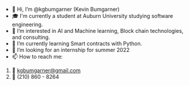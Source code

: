 - 👋 Hi, I’m @kgbumgarner (Kevin Bumgarner)
- 🎓 I'm currently a student at Auburn University studying software engineering.
- 👀 I’m interested in AI and Machine learning, Block chain technologies, and consulting.
- 🌱 I’m currently learning Smart contracts with Python.
- 💞️ I’m looking for an internship for summer 2022
- 📫 How to reach me:
1. 📧 kgbumgarner@gmail.com
1. 📱 (210) 860 - 8264

<!---
kgbumgarner/kgbumgarner is a ✨ special ✨ repository because its `README.md` (this file) appears on your GitHub profile.
You can click the Preview link to take a look at your changes.
--->
